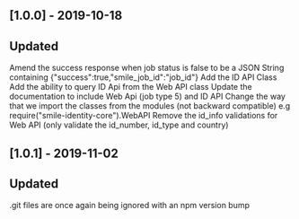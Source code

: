 ## [1.0.0] - 2019-10-18
## Updated
Amend the success response when job status is false to be a JSON String containing {"success":true,"smile_job_id":"job_id"}
Add the ID API Class
Add the ability to query ID Api from the Web API class
Update the documentation to include Web Api (job type 5) and ID API
Change the way that we import the classes from the modules (not backward compatible) e.g require("smile-identity-core").WebAPI
Remove the id_info validations for Web API (only validate the id_number, id_type and country)

## [1.0.1] - 2019-11-02
## Updated
.git files are once again being ignored with an npm version bump
